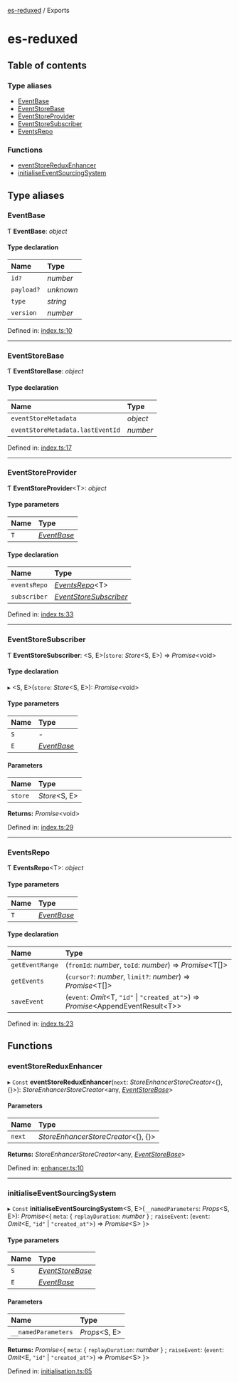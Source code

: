 [es-reduxed](README.md) / Exports

# es-reduxed

## Table of contents

### Type aliases

- [EventBase](modules.md#eventbase)
- [EventStoreBase](modules.md#eventstorebase)
- [EventStoreProvider](modules.md#eventstoreprovider)
- [EventStoreSubscriber](modules.md#eventstoresubscriber)
- [EventsRepo](modules.md#eventsrepo)

### Functions

- [eventStoreReduxEnhancer](modules.md#eventstorereduxenhancer)
- [initialiseEventSourcingSystem](modules.md#initialiseeventsourcingsystem)

## Type aliases

### EventBase

Ƭ **EventBase**: *object*

#### Type declaration

| Name | Type |
| :------ | :------ |
| `id?` | *number* |
| `payload?` | *unknown* |
| `type` | *string* |
| `version` | *number* |

Defined in: [index.ts:10](https://github.com/chrisdavis-workit/es-reduxed/blob/17d9452/src/index.ts#L10)

___

### EventStoreBase

Ƭ **EventStoreBase**: *object*

#### Type declaration

| Name | Type |
| :------ | :------ |
| `eventStoreMetadata` | *object* |
| `eventStoreMetadata.lastEventId` | *number* |

Defined in: [index.ts:17](https://github.com/chrisdavis-workit/es-reduxed/blob/17d9452/src/index.ts#L17)

___

### EventStoreProvider

Ƭ **EventStoreProvider**<T\>: *object*

#### Type parameters

| Name | Type |
| :------ | :------ |
| `T` | [*EventBase*](modules.md#eventbase) |

#### Type declaration

| Name | Type |
| :------ | :------ |
| `eventsRepo` | [*EventsRepo*](modules.md#eventsrepo)<T\> |
| `subscriber` | [*EventStoreSubscriber*](modules.md#eventstoresubscriber) |

Defined in: [index.ts:33](https://github.com/chrisdavis-workit/es-reduxed/blob/17d9452/src/index.ts#L33)

___

### EventStoreSubscriber

Ƭ **EventStoreSubscriber**: <S, E\>(`store`: *Store*<S, E\>) => *Promise*<void\>

#### Type declaration

▸ <S, E\>(`store`: *Store*<S, E\>): *Promise*<void\>

#### Type parameters

| Name | Type |
| :------ | :------ |
| `S` | - |
| `E` | [*EventBase*](modules.md#eventbase) |

#### Parameters

| Name | Type |
| :------ | :------ |
| `store` | *Store*<S, E\> |

**Returns:** *Promise*<void\>

Defined in: [index.ts:29](https://github.com/chrisdavis-workit/es-reduxed/blob/17d9452/src/index.ts#L29)

___

### EventsRepo

Ƭ **EventsRepo**<T\>: *object*

#### Type parameters

| Name | Type |
| :------ | :------ |
| `T` | [*EventBase*](modules.md#eventbase) |

#### Type declaration

| Name | Type |
| :------ | :------ |
| `getEventRange` | (`fromId`: *number*, `toId`: *number*) => *Promise*<T[]\> |
| `getEvents` | (`cursor?`: *number*, `limit?`: *number*) => *Promise*<T[]\> |
| `saveEvent` | (`event`: *Omit*<T, ``"id"`` \| ``"created_at"``\>) => *Promise*<AppendEventResult<T\>\> |

Defined in: [index.ts:23](https://github.com/chrisdavis-workit/es-reduxed/blob/17d9452/src/index.ts#L23)

## Functions

### eventStoreReduxEnhancer

▸ `Const` **eventStoreReduxEnhancer**(`next`: *StoreEnhancerStoreCreator*<{}, {}\>): *StoreEnhancerStoreCreator*<any, [*EventStoreBase*](modules.md#eventstorebase)\>

#### Parameters

| Name | Type |
| :------ | :------ |
| `next` | *StoreEnhancerStoreCreator*<{}, {}\> |

**Returns:** *StoreEnhancerStoreCreator*<any, [*EventStoreBase*](modules.md#eventstorebase)\>

Defined in: [enhancer.ts:10](https://github.com/chrisdavis-workit/es-reduxed/blob/17d9452/src/enhancer.ts#L10)

___

### initialiseEventSourcingSystem

▸ `Const` **initialiseEventSourcingSystem**<S, E\>(`__namedParameters`: *Props*<S, E\>): *Promise*<{ `meta`: { `replayDuration`: *number*  } ; `raiseEvent`: (`event`: *Omit*<E, ``"id"`` \| ``"created_at"``\>) => *Promise*<S\>  }\>

#### Type parameters

| Name | Type |
| :------ | :------ |
| `S` | [*EventStoreBase*](modules.md#eventstorebase) |
| `E` | [*EventBase*](modules.md#eventbase) |

#### Parameters

| Name | Type |
| :------ | :------ |
| `__namedParameters` | *Props*<S, E\> |

**Returns:** *Promise*<{ `meta`: { `replayDuration`: *number*  } ; `raiseEvent`: (`event`: *Omit*<E, ``"id"`` \| ``"created_at"``\>) => *Promise*<S\>  }\>

Defined in: [initialisation.ts:65](https://github.com/chrisdavis-workit/es-reduxed/blob/17d9452/src/initialisation.ts#L65)
